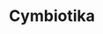 ---
layout: startup_page
title: "Cymbiotika"
id: "cymbiotika.com"
permalink: "/cymbiotikacymbiotika.com04132025/"
website: "https://www.cymbiotika.com/"
funding_round: "Debt"
funding_amount: "$30M"
investors: "RevTek Capital"
about: "Cymbiotika is a wellness and supplement brand focused on creating innovative, science-backed formulations to revolutionize health. They combine cutting-edge research with high-quality ingredients to help customers achieve optimal health and longevity. The company prioritizes clean, natural products."
markets: "Wellness, Supplements, Health Care, Retail, Biotechnology, HealthTech, LOHAS & Wellness"
hq: "San Diego, California, United States"
founded_year: "2017"
linkedin: "https://www.linkedin.com/company/cymbiotika"
twitter: "https://twitter.com/realcymbiotika"
instagram: ""
facebook: "https://www.facebook.com/Cymbiotika"
crunchbase: "https://www.crunchbase.com/organization/cymbiotika-llc"
pitchbook: "https://pitchbook.com/profiles/company/494007-94"

# SEO Optimization
meta_title: "Cymbiotika - Debt Funding ($30M)"
meta_description: "Cymbiotika, Cymbiotika is a wellness and supplement brand focused on creating innovative, science-backed formulations to revolutionize health. They combine cuttin..."
meta_keywords: "Cymbiotika, Wellness, Supplements, Health Care, Retail, Biotechnology, HealthTech, LOHAS & Wellness, Debt funding"
canonical_url: "https://pkprojectstartups.github.io/projectstartups.com/cymbiotikacymbiotika.com04132025/"
---